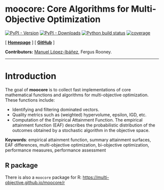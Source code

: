 **moocore**: Core Algorithms for Multi-Objective Optimization
=============================================================

<!-- badges: start -->
[![PyPI - Version](https://img.shields.io/pypi/v/moocore)][py-moocore-pypi]
[![PyPI - Downloads](https://img.shields.io/pypi/dm/moocore?color=blue)][py-moocore-pypi]
[![Python build status][py-build-badge]][py-build-link]
[![coverage][py-coverage-badge]][py-coverage-link]
<!-- badges: end -->

[ [**Homepage**][py-moocore-homepage] ]
[ [**GitHub**][py-moocore-github] ]


**Contributors:**
    [Manuel López-Ibáñez](https://lopez-ibanez.eu),
    Fergus Rooney.

---------------------------------------

Introduction
============

The goal of **moocore** is to collect fast implementations of core mathematical functions and algorithms for multi-objective optimization. These functions include:

 * Identifying and filtering dominated vectors.
 * Quality metrics such as (weighted) hypervolume, epsilon, IGD, etc.
 * Computation of the Empirical Attainment Function. The empirical attainment function (EAF) describes the probabilistic
distribution of the outcomes obtained by a stochastic algorithm in the
objective space.

**Keywords**: empirical attainment function, summary attainment surfaces, EAF
differences, multi-objective optimization, bi-objective optimization,
performance measures, performance assessment


R package
---------

There is also a `moocore` package for R: https://multi-objective.github.io/moocore/r


[py-build-badge]: https://github.com/multi-objective/moocore/workflows/Python/badge.svg?event=push
[py-build-link]: https://github.com/multi-objective/moocore/actions/workflows/python.yaml
[py-coverage-badge]: https://codecov.io/gh/multi-objective/moocore/branch/main/graph/badge.svg?flag=python
[py-coverage-link]: https://app.codecov.io/gh/multi-objective/moocore/tree/main/python
[py-moocore-github]: https://github.com/multi-objective/moocore/tree/main/python#readme
[py-moocore-homepage]: https://multi-objective.github.io/moocore/python
[py-moocore-pypi]: https://pypi.org/project/moocore/
